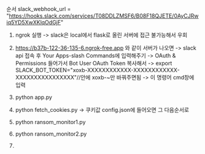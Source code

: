 순서
slack_webhook_url = "https://hooks.slack.com/services/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"
1. ngrok 실행
   -> slack은 local에서 flask로 올린 서버에 접근 불가능해서 우회
2. https://b37b-122-36-135-6.ngrok-free.app 와 같이 서버가 나오면
   -> slack api 접속 후 Your Apps-slash Commands에 입력해주기
   -> OAuth & Permissions 들어가서 Bot User OAuth Token 복사해서
   -> export SLACK_BOT_TOKEN="xoxb-XXXXXXXXXXXX-XXXXXXXXXXXX-XXXXXXXXXXXXXXXX"//안에 xoxb-~만 바꿔주면됨
   -> 이 명령어 cmd창에 입력

3. python app.py
4. python fetch_cookies.py -> 쿠키값 config.json에 들어오면 그 다음순서로
5. python ransom_monitor1.py
6. python ransom_monitor2.py
7. 
